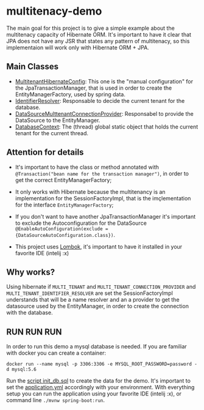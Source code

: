 # multitenacy-demo
The main goal for this project is to give a simple example about the multitenacy capacity of 
Hibernate ORM. It's important to have it clear that JPA does not have any JSR that states any pattern
of multitenacy, so this implementaion will work only with Hibernate ORM + JPA.

## Main Classes
* [MultitenantHibernateConfig](https://github.com/kim-ae/multitenacy-demo/blob/master/src/main/java/br/com/kimae/multitenacydemo/config/database/MultitanantHibernateConfig.java): This one is the "manual configuration" for the JpaTransactionManager, that is used in order to create the EntityManagerFactory, used by spring data.
* [IdentifierResolver](https://github.com/kim-ae/multitenacy-demo/blob/master/src/main/java/br/com/kimae/multitenacydemo/config/database/IdentifierResolver.java): Responsable to decide the current tenant for the database.
* [DataSourceMulttenantConnectionProvider](https://github.com/kim-ae/multitenacy-demo/blob/master/src/main/java/br/com/kimae/multitenacydemo/config/database/DataSourceMulttenantConnectionProvider.java): Responsabel to provide the DataSource to the EntityManager.
* [DatabaseContext](https://github.com/kim-ae/multitenacy-demo/blob/master/src/main/java/br/com/kimae/multitenacydemo/config/database/DatabaseContext.java): The (thread) global static object that holds the current tenant for the current thread.

## Attention for details
* It's important to have the class or method annotated with `@Transaction("bean name for the transaction manager")`, in order to 
get the correct EntityManagerFactory;

* It only works with Hibernate because the multitenancy is an implementation for the SessionFactoryImpl, that is the imçlementation 
for the interface `EntityManagerFactory`;

* If you don't want to have another JpaTransactionManager it's important to exclude the Autoconfiguration for the DataSource `@EnableAutoConfiguration(exclude = {DataSourceAutoConfiguration.class})`.

* This project uses [Lombok](https://projectlombok.org/), it's important to have it installed in your favorite IDE (intelij :x)
## Why works?
Using hibernate if `MULTI_TENANT` and `MULTI_TENANT_CONNECTION_PROVIDER` and `MULTI_TENANT_IDENTIFIER_RESOLVER` are set the SessionFactoryImpl understands that will be a name resolver and
an a provider to get the datasource used by the EntityManager, in order to create the connection with the database.

## RUN RUN RUN
In order to run this demo a mysql database is needed. If you are familiar with docker you can create a container: 
```$xslt
docker run --name mysql -p 3306:3306 -e MYSQL_ROOT_PASSWORD=password -d mysql:5.6
```

Run the [script init_db.sql](https://github.com/kim-ae/multitenacy-demo/blob/master/src/main/resources/ddl/init_db.sql) to create the data for the demo. It's important to set the [application.yml](https://github.com/kim-ae/multitenacy-demo/blob/master/src/main/resources/application.yml) accordingly with your environment.
With everything setup you can run the application using your favorite IDE (intelij :x), or command line `./mvnw spring-boot:run`.